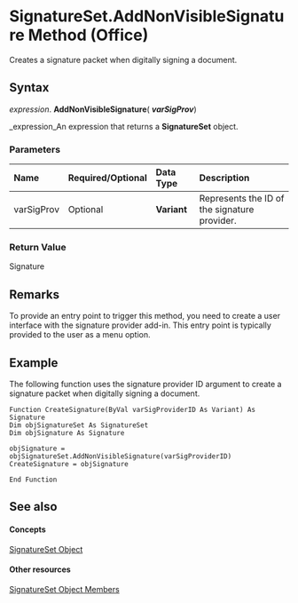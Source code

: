 
# SignatureSet.AddNonVisibleSignature Method (Office)

Creates a signature packet when digitally signing a document.


## Syntax

 _expression_. **AddNonVisibleSignature**( **_varSigProv_**)

 _expression_An expression that returns a  **SignatureSet** object.


### Parameters



|**Name**|**Required/Optional**|**Data Type**|**Description**|
|:-----|:-----|:-----|:-----|
|varSigProv|Optional| **Variant**|Represents the ID of the signature provider.|

### Return Value

Signature


## Remarks

To provide an entry point to trigger this method, you need to create a user interface with the signature provider add-in. This entry point is typically provided to the user as a menu option.


## Example

The following function uses the signature provider ID argument to create a signature packet when digitally signing a document.


```
Function CreateSignature(ByVal varSigProviderID As Variant) As Signature 
Dim objSignatureSet As SignatureSet 
Dim objSignature As Signature 
 
objSignature = objSignatureSet.AddNonVisibleSignature(varSigProviderID) 
CreateSignature = objSignature 
 
End Function
```


## See also


#### Concepts


 [SignatureSet Object](574cba16-c632-ab66-f014-58172ff1c091.md)
#### Other resources


 [SignatureSet Object Members](abe810a3-ffe4-ee26-8df7-d68cfbf3bf1e.md)
